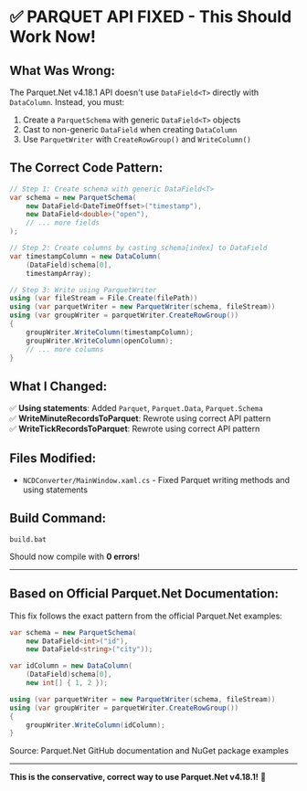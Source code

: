 # ✅ PARQUET API FIXED - This Should Work Now!

## What Was Wrong:

The Parquet.Net v4.18.1 API doesn't use `DataField<T>` directly with `DataColumn`. Instead, you must:

1. Create a `ParquetSchema` with generic `DataField<T>` objects
2. Cast to non-generic `DataField` when creating `DataColumn`
3. Use `ParquetWriter` with `CreateRowGroup()` and `WriteColumn()`

## The Correct Code Pattern:

```csharp
// Step 1: Create schema with generic DataField<T>
var schema = new ParquetSchema(
    new DataField<DateTimeOffset>("timestamp"),
    new DataField<double>("open"),
    // ... more fields
);

// Step 2: Create columns by casting schema[index] to DataField
var timestampColumn = new DataColumn(
    (DataField)schema[0],
    timestampArray);

// Step 3: Write using ParquetWriter
using (var fileStream = File.Create(filePath))
using (var parquetWriter = new ParquetWriter(schema, fileStream))
using (var groupWriter = parquetWriter.CreateRowGroup())
{
    groupWriter.WriteColumn(timestampColumn);
    groupWriter.WriteColumn(openColumn);
    // ... more columns
}
```

## What I Changed:

✅ **Using statements**: Added `Parquet`, `Parquet.Data`, `Parquet.Schema`  
✅ **WriteMinuteRecordsToParquet**: Rewrote using correct API pattern  
✅ **WriteTickRecordsToParquet**: Rewrote using correct API pattern  

## Files Modified:

- `NCDConverter/MainWindow.xaml.cs` - Fixed Parquet writing methods and using statements

## Build Command:

```batch
build.bat
```

Should now compile with **0 errors**!

---

## Based on Official Parquet.Net Documentation:

This fix follows the exact pattern from the official Parquet.Net examples:

```csharp
var schema = new ParquetSchema(
    new DataField<int>("id"),
    new DataField<string>("city"));

var idColumn = new DataColumn(
    (DataField)schema[0],
    new int[] { 1, 2 });

using (var parquetWriter = new ParquetWriter(schema, fileStream))
using (var groupWriter = parquetWriter.CreateRowGroup())
{
    groupWriter.WriteColumn(idColumn);
}
```

Source: Parquet.Net GitHub documentation and NuGet package examples

---

**This is the conservative, correct way to use Parquet.Net v4.18.1!** 🎉

